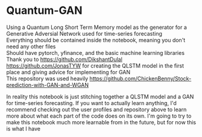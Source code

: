 # Quantum-GAN
Using a Quantum Long Short Term Memory model as the generator for a Generative Adversial Network used for time-series forecasting <br>
Everything should be contained inside the notebook, meaning you don't need any other files <br>
Should have pytorch, yfinance, and the basic machine learning libraries <br>
Thank you to https://github.com/DikshantDulal https://github.com/JonasTYW for creating the QLSTM model in the first place and giving advice for implementing for GAN <br>
This repository was used heavily https://github.com/ChickenBenny/Stock-prediction-with-GAN-and-WGAN <br>

In reality this notebook is just stitching together a QLSTM model and a GAN for time-series forecasting. If you want to actually learn anything, I'd recommend checking out the user profiles and repository above to learn more about what each part of the code does on its own. I'm going to try to make this notebook much more learnable from in the future, but for now this is what I have
